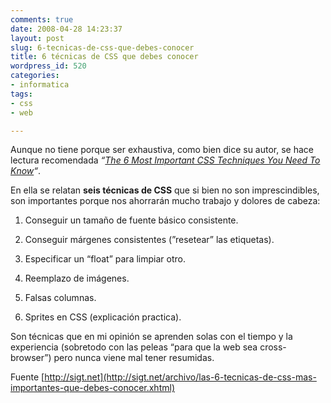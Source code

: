 ```yaml
---
comments: true
date: 2008-04-28 14:23:37
layout: post
slug: 6-tecnicas-de-css-que-debes-conocer
title: 6 técnicas de CSS que debes conocer
wordpress_id: 520
categories:
- informatica
tags:
- css
- web

---
```



Aunque no tiene porque ser exhaustiva, como bien dice su autor, se hace lectura recomendada _“[The 6 Most Important CSS Techniques You Need To Know](http://trevordavis.net/blog/tutorial/the-6-most-important-css-techniques-you-need-to-know/)“_.


En ella se relatan **seis técnicas de CSS** que si bien no son imprescindibles, son importantes porque nos ahorrarán mucho trabajo y dolores de cabeza:


	
  1. Conseguir un tamaño de fuente básico consistente.

	
  2. Conseguir márgenes consistentes (”resetear” las etiquetas).

	
  3. Especificar un “float” para limpiar otro.

	
  4. Reemplazo de imágenes.

	
  5. Falsas columnas.

	
  6. Sprites en CSS (explicación practica).


Son técnicas que en mi opinión se aprenden solas con el tiempo y la experiencia (sobretodo con las peleas “para que la web sea cross-browser”) pero nunca viene mal tener resumidas.

Fuente [http://sigt.net](http://sigt.net/archivo/las-6-tecnicas-de-css-mas-importantes-que-debes-conocer.xhtml)
